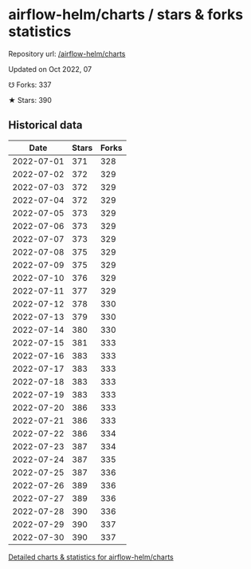 # airflow-helm/charts / stars & forks statistics

Repository url: [/airflow-helm/charts](https://github.com/airflow-helm/charts)

Updated on Oct 2022, 07

☋ Forks: 337

★ Stars: 390

## Historical data
| Date | Stars | Forks |
|------|-------|-------|
| 2022-07-01 | 371 | 328 | 
| 2022-07-02 | 372 | 329 | 
| 2022-07-03 | 372 | 329 | 
| 2022-07-04 | 372 | 329 | 
| 2022-07-05 | 373 | 329 | 
| 2022-07-06 | 373 | 329 | 
| 2022-07-07 | 373 | 329 | 
| 2022-07-08 | 375 | 329 | 
| 2022-07-09 | 375 | 329 | 
| 2022-07-10 | 376 | 329 | 
| 2022-07-11 | 377 | 329 | 
| 2022-07-12 | 378 | 330 | 
| 2022-07-13 | 379 | 330 | 
| 2022-07-14 | 380 | 330 | 
| 2022-07-15 | 381 | 333 | 
| 2022-07-16 | 383 | 333 | 
| 2022-07-17 | 383 | 333 | 
| 2022-07-18 | 383 | 333 | 
| 2022-07-19 | 383 | 333 | 
| 2022-07-20 | 386 | 333 | 
| 2022-07-21 | 386 | 333 | 
| 2022-07-22 | 386 | 334 | 
| 2022-07-23 | 387 | 334 | 
| 2022-07-24 | 387 | 335 | 
| 2022-07-25 | 387 | 336 | 
| 2022-07-26 | 389 | 336 | 
| 2022-07-27 | 389 | 336 | 
| 2022-07-28 | 390 | 336 | 
| 2022-07-29 | 390 | 337 | 
| 2022-07-30 | 390 | 337 | 


[Detailed charts & statistics for airflow-helm/charts](https://reviewgithub.com/rep/airflow-helm/charts)
